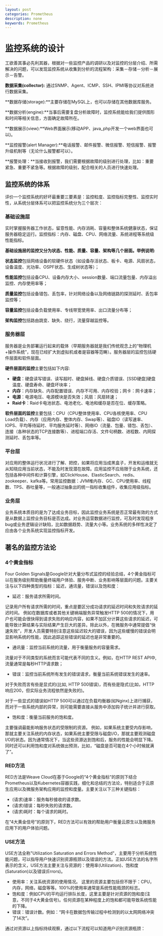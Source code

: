 ```yaml
---
layout: post
categories: Prometheus
description: none
keywords: Prometheus
---
```


# 监控系统的设计
工欲善其事必先利其器，根据对一些监控产品的调研以及对监控的分层介绍、所需解决的问题，可以发现监控系统从收集到分析的流程架构：采集－存储－分析－展示－告警。

**数据采集(collector):** 通过SNMP、Agent、ICMP、SSH、IPMI等协议对系统进行数据采集。

**数据存储(storage):**主要存储在MySQL上，也可以存储在其他数据库服务。

**数据分析(engine):**当事后需要复盘分析故障时，监控系统能给我们提供图形和时间等相关信息，方面确定故障所在。

**数据展示(view):**Web界面展示(移动APP、java_php开发一个web界面也可以)。

**监控报警(alert Manager):**电话报警、邮件报警、微信报警、短信报警、报警升级机制等（无论什么报警都可以）。

**报警处理：**当接收到报警，我们需要根据故障的级别进行处理，比如：重要紧急、重要不紧急等。根据故障的级别，配合相关的人员进行快速处理。


## 监控系统的体系

评价一个监控系统的好坏最重要三要素是：监控粒度、监控指标完整性、监控实时性，从系统分层体系可以把监控系统分为三个层次：

### 基础设施层

实时掌握服务器工作状态，留意性能、内存消耗、容量和整体系统健康状态，保证服务器稳定运行。监控指标：内存、磁盘、CPU、网络流量、系统进程等系统级性能指标。

**基础设施层的监控又分为状态、性能、质量、容量、架构等几个层面。举例说明:**

**状态监控**包括网络设备的软硬件状态（如设备存活状态、板卡、电源、风扇状态，设备温度、光功率、OSPF状态、生成树状态等）；

**性能监控**包括设备CPU、设备内存大小、session数量、端口流量包量、内存溢出监控、内存使用率等；

**质量监控**包括设备错包、丢包率，针对网络设备以及网络链路的探测延时、丢包率监控等；

**容量监控**包括设备负载使用率、专线带宽使用率、出口流量分布等；

**架构监控**包括路由跳变、缺失、绕行，流量穿越监控等。

### 服务器层

服务器是业务部署运行起来的载体（早期服务器就是我们传统观念上的“物理机+操作系统”，现在已经扩大到虚拟机或者是容器等范畴）。服务器层的监控包括硬件层面和软件层面。

**硬件层面的监控**主要包括如下内容:

- **硬盘**：硬盘读写错误、读写超时、硬盘掉线、硬盘介质错误、[SSD硬盘]硬盘温度、硬盘寿命、硬盘坏块率；
- **内存**：内存缺失、内存配置错误、内存不可用、内存校验；网卡：网卡速率；
- **电源**：电源电压、电源模块是否失效；风扇：风扇转速；
- **Raid卡**：Raid卡电池状态、电池老化、电池和缓存是否在位、缓存策略。

**软件层面的监控**主要包括：CPU（CPU整体使用率、CPU各核使用率、CPU Load负载）、内存（应用内存、整体内存、Swap等）、磁盘IO（读写速率、IOPS、平均等待延时、平均服务延时等）、网络IO（流量、包量、错包、丢包）、连接（各种状态的TCP连接数等）、进程端口存活、文件句柄数、进程数、内网探测延时、丢包率等。

### 平台层

对应用的整体运行状况进行了解、把控，如果将应用当成黑盒子，开发和运维就无从知晓应用当前状态，不能及时发现潜在故障。应用监控不应局限于业务系统，还包括各种中间件和计算引擎，如ClickHouse、ElasticSearch、redis、zookeeper、kafka等。常用监控数据：JVM堆内存、GC、CPU使用率、线程数、TPS、吞吐量等，一般通过抽象出的统一指标收集组件，收集应用级指标。

### 业务层

业务系统本质目的是为了达成业务目标，因此监控业务系统是否正常最有效的方式是从数据上监控业务目标是否达成。对业务运营数据进行监控，可及时发现程序bug或业务逻辑设计缺陷，比如数据趋势、流量大小等。业务系统的多样性决定了应由各个业务系统实现监控指标开发。

## 著名的监控方法论

### **4个黄金指标**

Four Golden Signals是Google针对大量分布式监控的经验总结，4个黄金指标可以在服务级别帮助衡量终端用户体验、服务中断、业务影响等层面的问题。主要关注与以下四种类型的指标：延迟，通讯量，错误以及饱和度：

- 延迟：服务请求所需时间。

记录用户所有请求所需的时间，重点是要区分成功请求的延迟时间和失败请求的延迟时间。 例如在数据库或者其他关键祸端服务异常触发HTTP 500的情况下，用户也可能会很快得到请求失败的响应内容，如果不加区分计算这些请求的延迟，可能导致计算结果与实际结果产生巨大的差异。除此以外，在微服务中通常提倡“快速失败”，开发人员需要特别注意这些延迟较大的错误，因为这些缓慢的错误会明显影响系统的性能，因此追踪这些错误的延迟也是非常重要的。

- 通讯量：监控当前系统的流量，用于衡量服务的容量需求。

流量对于不同类型的系统而言可能代表不同的含义。例如，在HTTP REST API中, 流量通常是每秒HTTP请求数；

- 错误：监控当前系统所有发生的错误请求，衡量当前系统错误发生的速率。

对于失败而言有些是显式的(比如, HTTP 500错误)，而有些是隐式(比如，HTTP响应200，但实际业务流程依然是失败的)。

对于一些显式的错误如HTTP 500可以通过在负载均衡器(如Nginx)上进行捕获，而对于一些系统内部的异常，则可能需要直接从服务中添加钩子统计并进行获取。

- 饱和度：衡量当前服务的饱和度。

主要强调最能影响服务状态的受限制的资源。 例如，如果系统主要受内存影响，那就主要关注系统的内存状态，如果系统主要受限与磁盘I/O，那就主要观测磁盘I/O的状态。因为通常情况下，当这些资源达到饱和后，服务的性能会明显下降。同时还可以利用饱和度对系统做出预测，比如，“磁盘是否可能在4个小时候就满了”。

### **RED方法**

RED方法是Weave Cloud在基于Google的“4个黄金指标”的原则下结合Prometheus以及Kubernetes容器实践，细化和总结的方法论，特别适合于云原生应用以及微服务架构应用的监控和度量。主要关注以下三种关键指标：

- (请求)速率：服务每秒接收的请求数。
- (请求)错误：每秒失败的请求数。
- (请求)耗时：每个请求的耗时。

在“4大黄金信号”的原则下，RED方法可以有效的帮助用户衡量云原生以及微服务应用下的用户体验问题。

### **USE方法**

USE方法全称"Utilization Saturation and Errors Method"，主要用于分析系统性能问题，可以指导用户快速识别资源瓶颈以及错误的方法。正如USE方法的名字所表示的含义，USE方法主要关注与资源的：使用率(Utilization)、饱和度(Saturation)以及错误(Errors)。

- 使用率：关注系统资源的使用情况。 这里的资源主要包括但不限于：CPU，内存，网络，磁盘等等。100%的使用率通常是系统性能瓶颈的标志。
- 饱和度：例如CPU的平均运行排队长度，这里主要是针对资源的饱和度(注意，不同于4大黄金信号)。任何资源在某种程度上的饱和都可能导致系统性能的下降。
- 错误：错误计数。例如：“网卡在数据包传输过程中检测到的以太网网络冲突了14次”。

通过对资源以上指标持续观察，通过以下流程可以知道用户识别资源瓶颈：